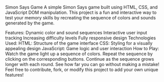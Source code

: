 Simon Says Game
A simple Simon Says game built using HTML, CSS, and JavaScript DOM manipulation. This project is a fun and interactive way to test your memory skills by recreating the sequence of colors and sounds generated by the game.

Features:
Dynamic color and sound sequences
Interactive user input tracking
Increasing difficulty levels
Fully responsive design
Technologies Used:
HTML: Structure of the game interface
CSS: Styling for a visually appealing design
JavaScript: Game logic and user interaction
How to Play:
Watch the game light up a sequence of colors.
Repeat the sequence by clicking on the corresponding buttons.
Continue as the sequence grows longer with each round.
See how far you can go without making a mistake!
Feel free to contribute, fork, or modify this project to add your own unique features!













